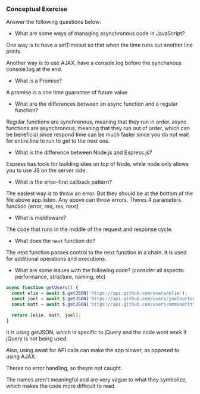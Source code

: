 ### Conceptual Exercise

Answer the following questions below:

- What are some ways of managing asynchronous code in JavaScript?

One way is to have a setTimeout so that when the time runs out another line prints.

Another way is to use AJAX. have a console.log before the synchanous console.log at the end.

- What is a Promise? 

A promise is a one time guarantee of future value

- What are the differences between an async function and a regular function?

Regular functions are synchronous, meaning that they run in order. async functions are asynchronous, meaning that they run out of order, which can be beneficial since respond time can be much faster since you do not wait for entire line to run to get to the next one. 

- What is the difference between Node.js and Express.js?

Express has tools for building sites on top of Node, while node only allows you to use JS on the server side. 

- What is the error-first callback pattern?

The easiest way is to throw an error. But they should be at the bottom of the file above app.listen. Any above can throw errors. Theres 4 parameters. function (error, req, res, next)


- What is middleware?

The code that runs in the middle of the request and response cycle. 

- What does the `next` function do?

The next function passes control to the next function in a chain. It is used for additional operations and executions. 

- What are some issues with the following code? (consider all aspects: performance, structure, naming, etc)

```js
async function getUsers() {
  const elie = await $.getJSON('https://api.github.com/users/elie');
  const joel = await $.getJSON('https://api.github.com/users/joelburton');
  const matt = await $.getJSON('https://api.github.com/users/mmmaaatttttt');

  return [elie, matt, joel];
}
```
it is using getJSON, which is specific to jQuery and the code wont work if jQuery is not being used. 

Also, using await for API calls can make the app slower, as opposed to using AJAX. 

Theres no error handling, so theyre not caught. 

The names aren't meaningful and are very vague to what they symbolize, which makes the code more difficult to read. 
